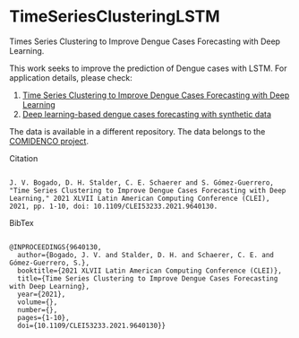 # TimeSeriesClusteringLSTM
<p>Times Series Clustering to Improve Dengue Cases Forecasting with Deep Learning.</p>
<p>This work seeks to improve the prediction of Dengue cases with LSTM. For application details, please check:</p>
<ol>
<li><a href="https://ieeexplore.ieee.org/abstract/document/9640130">Time Series Clustering to Improve Dengue Cases Forecasting with Deep Learning</a></li>
<li><a class="gsc_a_at" href="https://proceedings.sbmac.emnuvens.com.br/sbmac/article/view/2869">Deep learning-based dengue cases forecasting with synthetic data</a></li>
</ol>
<p>The data is available in a different repository. The data belongs to the <a href="https://www.cimapy.org/es/comidenco">COMIDENCO project</a>.</p>
<p>Citation</p>
<pre><code>
J. V. Bogado, D. H. Stalder, C. E. Schaerer and S. Gómez-Guerrero, "Time Series Clustering to Improve Dengue Cases Forecasting with Deep Learning," 2021 XLVII Latin American Computing Conference (CLEI), 2021, pp. 1-10, doi: 10.1109/CLEI53233.2021.9640130.
</code></pre>
<p>BibTex</p>
<pre><code class="command-copy">
@INPROCEEDINGS{9640130,
  author={Bogado, J. V. and Stalder, D. H. and Schaerer, C. E. and Gómez-Guerrero, S.},
  booktitle={2021 XLVII Latin American Computing Conference (CLEI)}, 
  title={Time Series Clustering to Improve Dengue Cases Forecasting with Deep Learning}, 
  year={2021},
  volume={},
  number={},
  pages={1-10},
  doi={10.1109/CLEI53233.2021.9640130}}
</code></pre>
